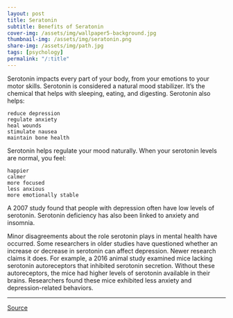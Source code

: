 ```yaml
---
layout: post
title: Seratonin
subtitle: Benefits of Seratonin
cover-img: /assets/img/wallpaper5-background.jpg
thumbnail-img: /assets/img/seratonin.png
share-img: /assets/img/path.jpg
tags: [psychology]
permalink: "/:title"
---
```

Serotonin impacts every part of your body, from your emotions to your motor skills. Serotonin is considered a natural mood stabilizer. It’s the chemical that helps with sleeping, eating, and digesting. Serotonin also helps:

    reduce depression
    regulate anxiety
    heal wounds
    stimulate nausea
    maintain bone health


Serotonin helps regulate your mood naturally. When your serotonin levels are normal, you feel:

    happier
    calmer
    more focused
    less anxious
    more emotionally stable

A 2007 study found that people with depression often have low levels of serotonin. Serotonin deficiency has also been linked to anxiety and insomnia.

Minor disagreements about the role serotonin plays in mental health have occurred. Some researchers in older studies have questioned whether an increase or decrease in serotonin can affect depression. Newer research claims it does. For example, a 2016 animal study examined mice lacking serotonin autoreceptors that inhibited serotonin secretion. Without these autoreceptors, the mice had higher levels of serotonin available in their brains. Researchers found these mice exhibited less anxiety and depression-related behaviors.

---
[Source](https://www.healthline.com/health/mental-health/serotonin)
